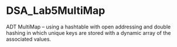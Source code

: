 # DSA_Lab5MultiMap
 ADT MultiMap – using a hashtable with open addressing and double hashing in which unique keys are stored with a dynamic array of the associated values.
